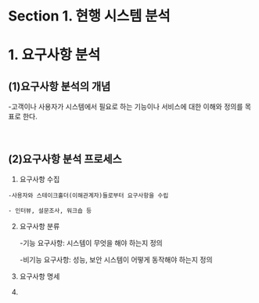 # Section 1. 현행 시스템 분석

# 1. 요구사항 분석

   ## (1)요구사항 분석의 개념
   -고객이나 사용자가 시스템에서 필요로 하는 기능이나 서비스에 대한 이해와 정의를 목표로 한다.

   <br/>

   ## (2)요구사항 분석 프로세스
   1. 요구사항 수집
      
    -사용자와 스테이크홀더(이해관계자)들로부터 요구사항을 수립
      
    - 인터뷰, 설문조사, 워크숍 등

   2. 요구사항 분류

      -기능 요구사항: 시스템이 무엇을 해야 하는지 정의
      
      -비기능 요구사항: 성능, 보안 시스템이 어떻게 동작해야 하는지 정의

   3. 요구사항 명세
   4. 

